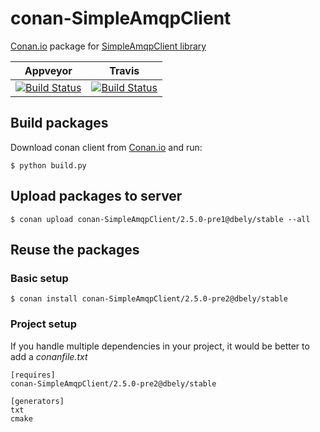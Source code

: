 # conan-SimpleAmqpClient

[Conan.io](https://conan.io) package for [SimpleAmqpClient library](https://github.com/alanxz/SimpleAmqpClient)

| Appveyor | Travis |
|-----------|--------|
|[![Build Status](https://ci.appveyor.com/api/projects/status/github/db4/conan-SimpleAmqpClient?branch=master&svg=true)](https://ci.appveyor.com/project/db4/conan-SimpleAmqpClient)|[![Build Status](https://travis-ci.org/db4/conan-SimpleAmqpClient.svg?branch=master)](https://travis-ci.org/db4/conan-SimpleAmqpClient)|

## Build packages

Download conan client from [Conan.io](https://conan.io) and run:

    $ python build.py

## Upload packages to server

    $ conan upload conan-SimpleAmqpClient/2.5.0-pre1@dbely/stable --all

## Reuse the packages

### Basic setup

    $ conan install conan-SimpleAmqpClient/2.5.0-pre2@dbely/stable

### Project setup

If you handle multiple dependencies in your project, it would be better to add a *conanfile.txt*

    [requires]
    conan-SimpleAmqpClient/2.5.0-pre2@dbely/stable

    [generators]
    txt
    cmake


